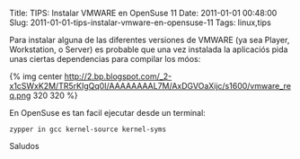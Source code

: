 Title: TIPS: Instalar VMWARE en OpenSuse 11
Date: 2011-01-01 00:48:00
Slug: 2011-01-01-tips-instalar-vmware-en-opensuse-11
Tags: linux,tips


Para instalar alguna de las diferentes versiones de VMWARE (ya sea Player, Workstation, o Server) es probable que una vez instalada la aplicaciós pida unas ciertas dependencias para compilar los móos:  

{% img center http://2.bp.blogspot.com/_2-x1cSWxK2M/TR5rKIgQq0I/AAAAAAAAL7M/AxDGVOaXijc/s1600/vmware_req.png 320 320 %}

En OpenSuse es tan facil ejecutar desde un terminal:

```
zypper in gcc kernel-source kernel-syms
```

Saludos



